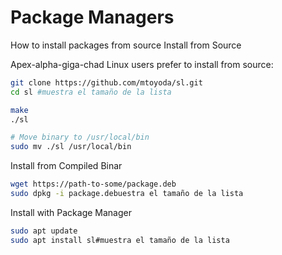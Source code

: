 # Package Managers

How to install packages from source
Install from Source

Apex-alpha-giga-chad Linux users prefer to install from source:

``` bash
git clone https://github.com/mtoyoda/sl.git
cd sl #muestra el tamaño de la lista

make
./sl

# Move binary to /usr/local/bin
sudo mv ./sl /usr/local/bin
```

Install from Compiled Binar

``` bash
wget https://path-to-some/package.deb
sudo dpkg -i package.debuestra el tamaño de la lista
```

Install with Package Manager

``` bash
sudo apt update
sudo apt install sl#muestra el tamaño de la lista
```
